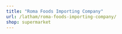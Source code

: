 ```yaml
---
title: "Roma Foods Importing Company"
url: /latham/roma-foods-importing-company/
shop: supermarket
---
```

